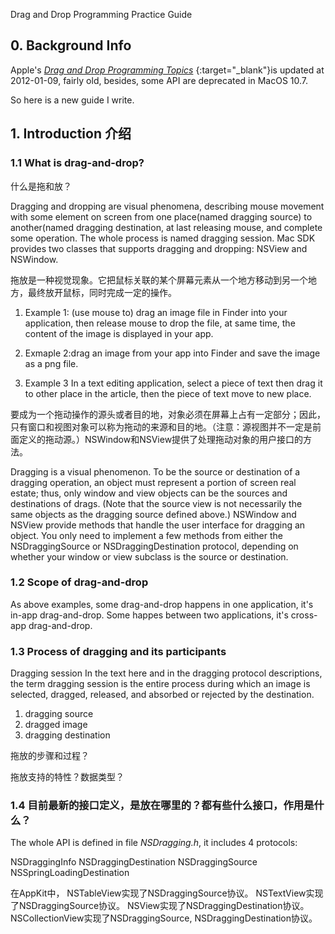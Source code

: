 Drag and Drop Programming Practice Guide

## 0. Background Info

Apple's [*Drag and Drop Programming Topics*](https://developer.apple.com/library/content/documentation/Cocoa/Conceptual/DragandDrop/DragandDrop.html#//apple_ref/doc/uid/10000069-SW1) {:target="_blank"}is updated at 2012-01-09, fairly old, besides, some API are deprecated in MacOS 10.7.

So here is a new guide I write.

## 1. Introduction 介绍

### 1.1 What is drag-and-drop? 
什么是拖和放？

Dragging and dropping are visual phenomena, describing mouse movement with some element on screen from one place(named dragging source) to another(named dragging destination, at last releasing mouse, and complete some operation. The whole process is named dragging session. Mac SDK provides two classes that supports dragging and dropping: NSView and NSWindow.

拖放是一种视觉现象。它把鼠标关联的某个屏幕元素从一个地方移动到另一个地方，最终放开鼠标，同时完成一定的操作。

1. Example 1: (use mouse to) drag an image file in Finder into your application, then release mouse to drop the file, at same time, the content of the image is displayed in your app.

2. Exmaple 2:drag an image from your app into Finder and save the image as a png file.

2. Example 3
	In a text editing application, select a piece of text then drag it to other place in the article, then the piece of text move to new place.

要成为一个拖动操作的源头或者目的地，对象必须在屏幕上占有一定部分；因此，只有窗口和视图对象可以称为拖动的来源和目的地。（注意：源视图并不一定是前面定义的拖动源。）NSWindow和NSView提供了处理拖动对象的用户接口的方法。

Dragging is a visual phenomenon. To be the source or destination of a dragging operation, an object must represent a portion of screen real estate; thus, only window and view objects can be the sources and destinations of drags. (Note that the source view is not necessarily the same objects as the dragging source defined above.) NSWindow and NSView provide methods that handle the user interface for dragging an object. You only need to implement a few methods from either the NSDraggingSource or NSDraggingDestination protocol, depending on whether your window or view subclass is the source or destination.

### 1.2 Scope of drag-and-drop

As above examples, some drag-and-drop happens in one application, it's in-app drag-and-drop.
Some happes between two applications, it's cross-app drag-and-drop.

### 1.3 Process of dragging and its participants

Dragging session
In the text here and in the dragging protocol descriptions, the term dragging session is the entire process during which an image is selected, dragged, released, and absorbed or rejected by the destination.

1. dragging source
2. dragged image
3. dragging destination


拖放的步骤和过程？

拖放支持的特性？数据类型？

### 1.4 目前最新的接口定义，是放在哪里的？都有些什么接口，作用是什么？

The whole API is defined in file *NSDragging.h*, it includes 4 protocols:

NSDraggingInfo
NSDraggingDestination
NSDraggingSource
NSSpringLoadingDestination

在AppKit中，
NSTableView实现了NSDraggingSource协议。
NSTextView实现了NSDraggingSource协议。
NSView实现了NSDraggingDestination协议。
NSCollectionView实现了NSDraggingSource, NSDraggingDestination协议。
